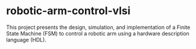 # robotic-arm-control-vlsi
This project presents the design, simulation, and implementation of a Finite State Machine (FSM) to control a robotic arm using a hardware description language (HDL). 
